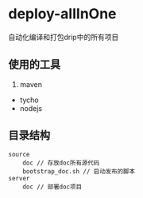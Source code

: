 deploy-allInOne
===============

自动化编译和打包drip中的所有项目

使用的工具
--------------

1. maven
* tycho
* nodejs

目录结构
--------------
```
source
	doc // 存放doc所有源代码
	bootstrap_doc.sh // 启动发布的脚本
server
	doc // 部署doc项目
```

